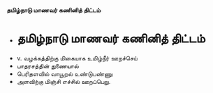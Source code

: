 **தமிழ்நாடு மாணவர் கணினித் திட்டம்**
- # தமிழ்நாடு மாணவர் கணினித் திட்டம்
- v. வழக்கத்திற்கு மிகையாக உமிழ்நீர் ஊறச்செய்
- பாதரசத்தின் துணையால்
- பெரிதளவில் வாயூறல் உண்டுபண்ணு
- அளவிற்கு மிஞ்சி எச்சில் ஊறப்பெறு.

